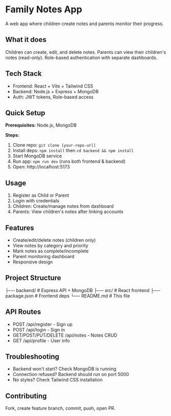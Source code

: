 # Family Notes App

A web app where children create notes and parents monitor their progress.

## What it does
Children can create, edit, and delete notes. Parents can view their children's notes (read-only). Role-based authentication with separate dashboards.

## Tech Stack
- Frontend: React + Vite + Tailwind CSS
- Backend: Node.js + Express + MongoDB
- Auth: JWT tokens, Role-based access

## Quick Setup

**Prerequisites:** Node.js, MongoDB

**Steps:**
1. Clone repo: `git clone [your-repo-url]`
2. Install deps: `npm install` then `cd backend && npm install`  
3. Start MongoDB service
4. Run app: `npm run dev` (runs both frontend & backend)
5. Open: http://localhost:5173

## Usage
1. Register as Child or Parent
2. Login with credentials
3. Children: Create/manage notes from dashboard
4. Parents: View children's notes after linking accounts

## Features
- Create/edit/delete notes (children only)
- View notes by category and priority
- Mark notes as complete/incomplete
- Parent monitoring dashboard
- Responsive design

## Project Structure
├── backend/ # Express API + MongoDB
├── src/ # React frontend
├── package.json # Frontend deps
└── README.md # This file


## API Routes
- POST /api/register - Sign up
- POST /api/login - Sign in
- GET/POST/PUT/DELETE /api/notes - Notes CRUD
- GET /api/profile - User info

## Troubleshooting
- Backend won't start? Check MongoDB is running
- Connection refused? Backend should run on port 5000
- No styles? Check Tailwind CSS installation

## Contributing
Fork, create feature branch, commit, push, open PR.
